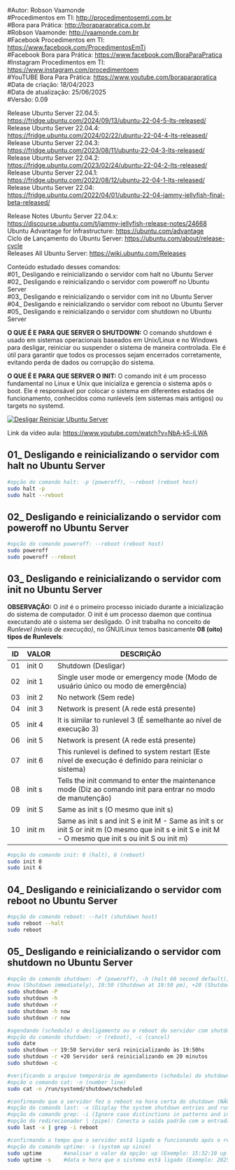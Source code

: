 #Autor: Robson Vaamonde<br>
#Procedimentos em TI: http://procedimentosemti.com.br<br>
#Bora para Prática: http://boraparapratica.com.br<br>
#Robson Vaamonde: http://vaamonde.com.br<br>
#Facebook Procedimentos em TI: https://www.facebook.com/ProcedimentosEmTi<br>
#Facebook Bora para Prática: https://www.facebook.com/BoraParaPratica<br>
#Instagram Procedimentos em TI: https://www.instagram.com/procedimentoem<br>
#YouTUBE Bora Para Prática: https://www.youtube.com/boraparapratica<br>
#Data de criação: 18/04/2023<br>
#Data de atualização: 25/06/2025<br>
#Versão: 0.09<br>

Release Ubuntu Server 22.04.5: https://fridge.ubuntu.com/2024/09/13/ubuntu-22-04-5-lts-released/<br>
Release Ubuntu Server 22.04.4: https://fridge.ubuntu.com/2024/02/22/ubuntu-22-04-4-lts-released/<br>
Release Ubuntu Server 22.04.3: https://fridge.ubuntu.com/2023/08/11/ubuntu-22-04-3-lts-released/<br>
Release Ubuntu Server 22.04.2: https://fridge.ubuntu.com/2023/02/24/ubuntu-22-04-2-lts-released/<br>
Release Ubuntu Server 22.04.1: https://fridge.ubuntu.com/2022/08/12/ubuntu-22-04-1-lts-released/<br>
Release Ubuntu Server 22.04: https://fridge.ubuntu.com/2022/04/01/ubuntu-22-04-jammy-jellyfish-final-beta-released/

Release Notes Ubuntu Server 22.04.x: https://discourse.ubuntu.com/t/jammy-jellyfish-release-notes/24668<br>
Ubuntu Advantage for Infrastructure: https://ubuntu.com/advantage<br>
Ciclo de Lançamento do Ubuntu Server: https://ubuntu.com/about/release-cycle<br>
Releases All Ubuntu Server: https://wiki.ubuntu.com/Releases

Conteúdo estudado desses comandos:<br>
#01_ Desligando e reinicializando o servidor com halt no Ubuntu Server<br>
#02_ Desligando e reinicializando o servidor com poweroff no Ubuntu Server<br>
#03_ Desligando e reinicializando o servidor com init no Ubuntu Server<br>
#04_ Desligando e reinicializando o servidor com reboot no Ubuntu Server<br>
#05_ Desligando e reinicializando o servidor com shutdown no Ubuntu Server<br>

**O QUE É E PARA QUE SERVER O SHUTDOWN:** O comando shutdown é usado em sistemas operacionais baseados em Unix/Linux e no Windows para desligar, reiniciar ou suspender o sistema de maneira controlada. Ele é útil para garantir que todos os processos sejam encerrados corretamente, evitando perda de dados ou corrupção do sistema.

**O QUE É E PARA QUE SERVER O INIT:** O comando init é um processo fundamental no Linux e Unix que inicializa e gerencia o sistema após o boot. Ele é responsável por colocar o sistema em diferentes estados de funcionamento, conhecidos como runlevels (em sistemas mais antigos) ou targets no systemd.

[![Desligar Reiniciar Ubuntu Server](http://img.youtube.com/vi/NbA-k5-iLWA/0.jpg)](https://www.youtube.com/watch?v=NbA-k5-iLWA "Desligar e Reiniciar Ubuntu Server")

Link da vídeo aula: https://www.youtube.com/watch?v=NbA-k5-iLWA

## 01_ Desligando e reinicializando o servidor com halt no Ubuntu Server
```bash
#opção do comando halt: -p (poweroff), --reboot (reboot host)
sudo halt -p
sudo halt --reboot
```

## 02_ Desligando e reinicializando o servidor com poweroff no Ubuntu Server
```bash
#opção do comando poweroff: --reboot (reboot host)
sudo poweroff
sudo poweroff --reboot
```

## 03_ Desligando e reinicializando o servidor com init no Ubuntu Server

**OBSERVAÇÃO:** O *init* é o primeiro processo iniciado durante a inicialização do sistema de computador. O init é um processo daemon que continua executando até o sistema ser desligado. O init trabalha no conceito de *Runlevel (níveis de execução)*, no GNU/Linux temos basicamente **08 (oito) tipos de Runlevels**: 

| ID | VALOR | DESCRIÇÃO |
|----|-------|-----------|
| 01 | init 0 | Shutdown (Desligar) |
| 02 | init 1 | Single user mode or emergency mode (Modo de usuário único ou modo de emergência) |
| 03 | init 2 | No network (Sem rede) |
| 04 | init 3 | Network is present (A rede está presente) |
| 05 | init 4 | It is similar to runlevel 3 (É semelhante ao nível de execução 3) |
| 06 | init 5 | Network is present (A rede está presente) |
| 07 | init 6 | This runlevel is defined to system restart (Este nível de execução é definido para reiniciar o sistema) |
| 08 | init s | Tells the init command to enter the maintenance mode (Diz ao comando init para entrar no modo de manutenção) |
| 09 | init S | Same as init s (O mesmo que init s) |
| 10 | init m | Same as init s and init S e init M - Same as init s or init S or init m (O mesmo que init s e init S e init M - O mesmo que init s ou init S ou init m) |

```bash
#opção do comando init: 0 (halt), 6 (reboot)
sudo init 0
sudo init 6
```

## 04_ Desligando e reinicializando o servidor com reboot no Ubuntu Server
```bash
#opção do comando reboot: --halt (shutdown host)
sudo reboot --halt
sudo reboot
```

## 05_ Desligando e reinicializando o servidor com shutdown no Ubuntu Server
```bash
#opção do comando shutdown: -P (poweroff), -h (halt 60 second default), -r (reboot), -c (cancel)
#now (Shutdown immediately), 19:50 (Shutdown at 19:50 pm), +20 (Shutdown in 20 minutes)
sudo shutdown -P
sudo shutdown -h
sudo shutdown -r
sudo shutdown -h now
sudo shutdown -r now

#agendando (schedule) o desligamento ou o reboot do servidor com shutdown
#opção do comando shutdown: -r (reboot), -c (cancel)
sudo date
sudo shutdown -r 19:50 Servidor será reinicializando às 19:50hs
sudo shutdown -r +20 Servidor será reinicializando em 20 minutos
sudo shutdown -c

#verificando o arquivo temporário de agendamento (schedule) do shutdown (NÃO COMENTADO NO VÍDEO)
#opção o comando cat: -n (number line)
sudo cat -n /run/systemd/shutdown/scheduled

#confirmando que o servidor fez o reboot na hora certa do shutdown (NÃO COMENTADO NO VÍDEO)
#opção do comando last: -x (Display the system shutdown entries and run level changes)
#opção do comando grep: -i (Ignore case distinctions in patterns and input data)
#opção do redirecionador | (pipe): Conecta a saída padrão com a entrada padrão de outro comando
sudo last -x | grep -i reboot

#confirmando o tempo que o servidor está ligado e funcionando após o reboot (NÃO COMENTADO NO VÍDEO)
#opção do comando uptime: -s (system up since)
sudo uptime       #analisar o valor da opção: up (Exemplo: 15:32:10 up 3 min)
sudo uptime -s    #data e hora que o sistema está ligado (Exemplo: 2025-09-16 15:28:44)
```